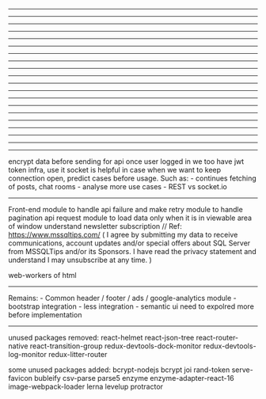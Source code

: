 


-------------------------------------------------



-------------------------------------------------



-------------------------------------------------



-------------------------------------------------



-------------------------------------------------



-------------------------------------------------



-------------------------------------------------



-------------------------------------------------



-------------------------------------------------



-------------------------------------------------



-------------------------------------------------



-------------------------------------------------



-------------------------------------------------



-------------------------------------------------



-------------------------------------------------



-------------------------------------------------



-------------------------------------------------
	


-------------------------------------------------



-------------------------------------------------



-------------------------------------------------

encrypt data before sending for api
once user logged in we too have jwt token infra, use it
socket is helpful in case when we want to keep connection open,
  predict cases before usage. Such as:
    - continues fetching of posts, chat rooms
    - analyse more use cases
    - REST vs socket.io

-------------------------------------------------

Front-end 
	module to handle api failure and make retry
	module to handle pagination api request
	module to load data only when it is in viewable area of window
	understand newsletter subscription
		// Ref: https://www.mssqltips.com/
		( I agree by submitting my data to receive communications, account updates and/or special offers about SQL Server from MSSQLTips and/or its Sponsors. I have read the privacy statement and understand I may unsubscribe at any time. )

web-workers of html

-------------------------------------------------

Remains: 
	- Common header / footer / ads / google-analytics module
	- bootstrap integration
	- less integration
	- semantic ui need to expolred more before implementation
	
-------------------------------------------------

unused packages removed:
  react-helmet
  react-json-tree
  react-router-native
  react-transition-group
  redux-devtools-dock-monitor
  redux-devtools-log-monitor
  redux-litter-router

some unused packages added:
  bcrypt-nodejs
  bcrypt
  joi
  rand-token
  serve-favicon
  bubleify
  csv-parse
  parse5
  enzyme
  enzyme-adapter-react-16
  image-webpack-loader
  lerna
  levelup
  protractor
